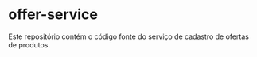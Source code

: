 # offer-service
Este repositório contém o código fonte do serviço de cadastro de ofertas de produtos.
